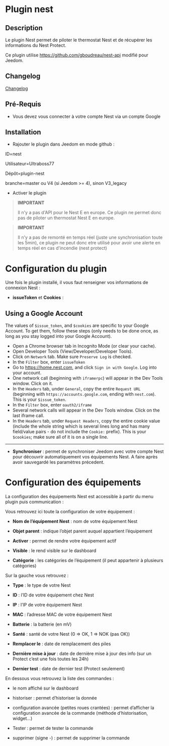 # Plugin nest

## Description

Le plugin Nest permet de piloter le thermostat Nest et de récupérer les
informations du Nest Protect.

Ce plugin utilise https://github.com/gboudreau/nest-api modifié pour Jeedom.

## Changelog

[Changelog](./changelog)

## Pré-Requis

- Vous devez vous connecter à votre compte Nest via un compte Google

## Installation

- Rajouter le plugin dans Jeedom en mode github :

ID=nest

Utilisateur=Ultraboss77

Dépôt=plugin-nest

branche=master ou V4 (si Jeedom >= 4), sinon V3_legacy

- Activer le plugin

> **IMPORTANT**
>
>Il n'y a pas d'API pour le Nest E en europe. Ce plugin ne permet donc pas de piloter un thermostat Nest E en europe.

> **IMPORTANT**
>
> Il n'y a pas de remonté en temps réel (juste une synchronisation toute les 5min), ce plugin ne peut donc etre utilisé pour avoir une alerte en temps réel en cas d'incendie (nest protect)

Configuration du plugin 
=======================

Une fois le plugin installé, il vous faut renseigner vos informations de
connexion Nest :

-   **issueToken** et **Cookies** :

Using a Google Account
----------------------
The values of `$issue_token`, and `$cookies` are specific to your Google Account. To get them, follow these steps (only needs to be done once, as long as you stay logged into your Google Account).

- Open a Chrome browser tab in Incognito Mode (or clear your cache).
- Open Developer Tools (View/Developer/Developer Tools).
- Click on `Network` tab. Make sure `Preserve Log` is checked.
- In the `Filter` box, enter `issueToken`
- Go to https://home.nest.com, and click `Sign in with Google`. Log into your account.
- One network call (beginning with `iframerpc`) will appear in the Dev Tools window. Click on it.
- In the `Headers` tab, under `General`, copy the entire `Request URL` (beginning with `https://accounts.google.com`, ending with `nest.com`). This is your `$issue_token`.
- In the `Filter` box, enter `oauth2/iframe`
- Several network calls will appear in the Dev Tools window. Click on the last iframe call.
- In the `Headers` tab, under `Request Headers`, copy the entire cookie value (include the whole string which is several lines long and has many field/value pairs - do not include the `Cookie:` prefix). This is your `$cookies`; make sure all of it is on a single line.

----------------------

-   **Synchroniser** : permet de synchroniser Jeedom avec votre compte
    Nest pour découvrir automatiquement vos équipements Nest. A faire
    après avoir sauvegardé les paramètres précedent.

Configuration des équipements 
=============================

La configuration des équipements Nest est accessible à partir du menu
plugin puis communication :

Vous retrouvez ici toute la configuration de votre équipement :

-   **Nom de l’équipement Nest** : nom de votre équipement Nest

-   **Objet parent** : indique l’objet parent auquel appartient
    l’équipement

-   **Activer** : permet de rendre votre équipement actif

-   **Visible** : le rend visible sur le dashboard

-   **Catégorie** : les catégories de l’équipement (il peut appartenir à
    plusieurs catégories)

Sur la gauche vous retrouvez :

-   **Type** : le type de votre Nest

-   **ID** : l’ID de votre équipement chez Nest

-   **IP** : l’IP de votre équipement Nest

-   **MAC** : l’adresse MAC de votre équipement Nest

-   **Batterie** : la batterie (en mV)

-   **Santé** : santé de votre Nest (0 ⇒ OK, 1 ⇒ NOK (pas OK))

-   **Remplacer le** : date de remplacement des piles

-   **Dernière mise à jour** : date de dernière mise à jour des info
    (sur un Protect c’est une fois toutes les 24h)

-   **Dernier test** : date de dernier test (Protect seulement)

En dessous vous retrouvez la liste des commandes :

-   le nom affiché sur le dashboard

-   historiser : permet d’historiser la donnée

-   configuration avancée (petites roues crantées) : permet d’afficher
    la configuration avancée de la commande (méthode
    d’historisation, widget…​)

-   Tester : permet de tester la commande

-   supprimer (signe -) : permet de supprimer la commande



